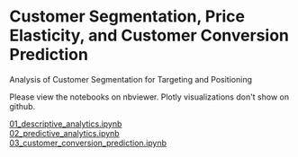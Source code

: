# Customer Segmentation, Price Elasticity, and Customer Conversion Prediction
Analysis of Customer Segmentation for Targeting and Positioning

Please view the notebooks on nbviewer. Plotly visualizations don't show on github.

[01_descriptive_analytics.ipynb](https://nbviewer.jupyter.org/github/YM88/customer_segmentation/blob/master/01_descriptive_analytics.ipynb?flush_cache=true)  
[02_predictive_analytics.ipynb](https://nbviewer.jupyter.org/github/YM88/customer_segmentation/blob/master/02_predictive_analytics.ipynb?flush_cache=true)  
[03_customer_conversion_prediction.ipynb](https://nbviewer.jupyter.org/github/YM88/customer_segmentation/blob/master/03_customer_conversion_prediction.ipynb?flush_cache=true)  